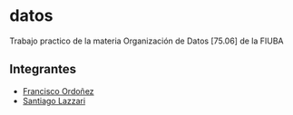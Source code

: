 # datos
Trabajo practico de la materia Organización de Datos [75.06] de la FIUBA
## Integrantes
* [Francisco Ordoñez](https://github.com/ordonezf)
* [Santiago Lazzari](https://github.com/santiagolazzari)
